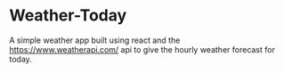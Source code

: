 # Weather-Today

A simple weather app built using react and the https://www.weatherapi.com/ api to give the hourly weather forecast for today.
